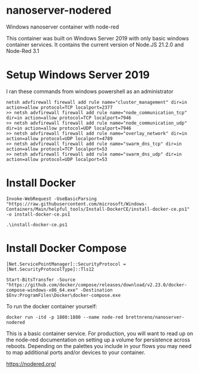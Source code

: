 # nanoserver-nodered
Windows nanoserver container with node-red

This container was built on Windows Server 2019 with only basic windows container services.  It contains the current version of Node.JS 21.2.0 and Node-Red 3.1
# Setup Windows Server 2019
I ran these commands from windows powershell as an administrator
```
netsh advfirewall firewall add rule name="cluster_management" dir=in action=allow protocol=TCP localport=2377
>> netsh advfirewall firewall add rule name="node_communication_tcp" dir=in action=allow protocol=TCP localport=7946
>> netsh advfirewall firewall add rule name="node_communication_udp" dir=in action=allow protocol=UDP localport=7946
>> netsh advfirewall firewall add rule name="overlay_network" dir=in action=allow protocol=UDP localport=4789
>> netsh advfirewall firewall add rule name="swarm_dns_tcp" dir=in action=allow protocol=TCP localport=53
>> netsh advfirewall firewall add rule name="swarm_dns_udp" dir=in action=allow protocol=UDP localport=53
```

# Install Docker
```
Invoke-WebRequest -UseBasicParsing "https://raw.githubusercontent.com/microsoft/Windows-Containers/Main/helpful_tools/Install-DockerCE/install-docker-ce.ps1" -o install-docker-ce.ps1
```
```
.\install-docker-ce.ps1
```

# Install Docker Compose
```
[Net.ServicePointManager]::SecurityProtocol = [Net.SecurityProtocolType]::Tls12
```
```
Start-BitsTransfer -Source "https://github.com/docker/compose/releases/download/v2.23.0/docker-compose-windows-x86_64.exe" -Destination $Env:ProgramFiles\Docker\docker-compose.exe
```
To run the docker container yourself:
```
docker run -itd -p 1880:1880 --name node-red brettnreno/nanoserver-nodered
```

This is a basic container service.  For production, you will want to read up on the node-red documentation on setting up a volume for persistence across reboots.  Depending on the palettes you include in your flows you may need to map additional ports and/or devices to your container.

https://nodered.org/
